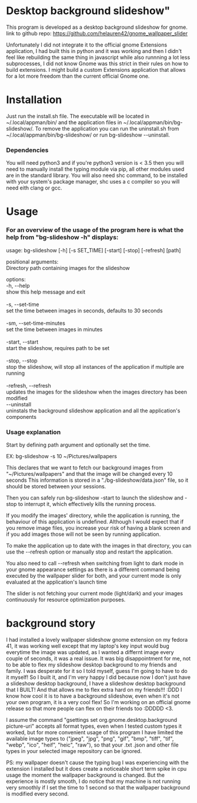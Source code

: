 # Desktop background slideshow"

This program is developed as a desktop background slideshow for gnome.
link to github repo: https://github.com/helauren42/gnome_wallpaper_slider

Unfortunately I did not integrate it to the official gnome Extensions application, I had built this in python and it was working and then I didn't feel like rebuilding the same thing in javascript while also runnning a lot less subprocesses, I did not know Gnome was this strict in their rules on how to build extensions.
I might build a custom Extensions application that allows for a lot more freedom than the current official Gnome one.

# Installation

Just run the install.sh file.
The executable will be located in ~/.local/appman/bin/ and the application files in ~/.local/appman/bin/bg-slideshow/.
To remove the application you can run the uninstall.sh from ~/.local/appman/bin/bg-slideshow/ or run bg-slideshow --uninstall.

### Dependencies

You will need python3 and if you're python3 version is < 3.5 then you will need to manually install the typing module via pip, all other modules used are in the standard library.
You will also need shc command, to be installed with your system's package manager, shc uses a c compiler so you will need eith clang or gcc.

# Usage

### For an overview of the usage of the program here is what the help from "bg-slideshow -h" displays:

usage: bg-slideshow [-h] [-s SET_TIME] [-start] [-stop] [-refresh] [path]

positional arguments:</br>
  Directory path containing images for the slideshow

options:</br>
  -h, --help</br>
  show this help message and exit</br></br>
  -s, --set-time</br>
  set the time between images in seconds, defaults to 30 seconds</br></br>
  -sm, --set-time-minutes</br>
  set the time between images in minutes</br></br>
  -start, --start</br>
  start the slideshow, requires path to be set</br></br>
  -stop, --stop</br>
  stop the slideshow, will stop all instances of the application if multiple are running</br></br>
  -refresh, --refresh</br>
  updates the images for the slideshow when the images directory has been modified</br>
  --uninstall</br>
  uninstals the background slideshow application and all the application's components</br>

### Usage explanation

Start by defining path argument and optionally set the time.

EX: bg-slideshow -s 10 ~/Pictures/wallpapers

This declares that we want to fetch our background images from "~/Pictures/wallpapers" and that the image will be changed every 10 seconds
This information is stored in a "./bg-slideshow/data.json" file, so it should be stored between your sessions.

Then you can safely run bg-slideshow -start to launch the slideshow and -stop to interrupt it, which effectively kills the running process.

If you modify the images' directory, while the application is running, the behaviour of this application is undefined.
Although I would expect that if you remove image files, you increase your risk of having a blank screen and if you add images those will not be seen by running application.

To make the application up to date with the images in that directory, you can use the --refresh option or manually stop and restart the application.

You also need to call --refresh when switching from light to dark mode in your gnome appearance settings as there is a different command being executed by the wallpaper slider for both, and your current mode is only evaluated at the application's launch time

The slider is not fetching your current mode (light/dark) and your images continuously for resource optimization purposes.

# background story

I had installed a lovely wallpaper slideshow gnome extension on my fedora 41, it was working well except that my laptop's key input would bug everytime the image was updated, as I wanted a differnt image every couple of seconds, it was a real issue. It was big disappointment for me, not to be able to flex my slideshow desktop background to my friends and family. I was desperate for it so I told myself, guess I'm going to have to do it myself! So I built it, and I'm very happy I did because now I don't just have a slideshow desktop background, I have a slideshow desktop background that I BUILT! And that allows me to flex extra hard on my friends!!! :DDD
I know how cool it is to have a background slideshow, even when it's not your own program, it is a very cool flex! So I'm working on an official gnome release so that more people can flex on their friends too :DDDDD <3.

I assume the command "gsettings set org.gnome.desktop.background picture-uri" accepts all format types, even when I tested custom types it worked, but for more convenient usage of this program I have limited the available image types to ("jpeg", "jpg", "png", "gif", "bmp", "tiff", "tif", "webp", "ico", "heif", "heic", "raw"), so that your .txt .json and other file types in your selected image repository can be ignored.

PS: my wallpaper doesn't cause the typing bug I was experiencing with the extension I installed but it does create a noticeable short term spike in cpu usage the moment the wallpaper background is changed. But the experience is mostly smooth, I do notice that my machine is not running very smoothly if I set the time to 1 second so that the wallpaper background is modified every second.
